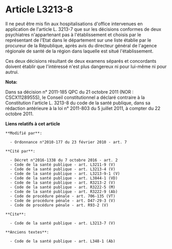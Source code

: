 # Article L3213-8

Il ne peut être mis fin aux hospitalisations d'office intervenues en application de l'article L. 3213-7 que sur les décisions
conformes de deux psychiatres n'appartenant pas à l'établissement et choisis par le représentant de l'Etat dans le
département sur une liste établie par le procureur de la République, après avis du directeur général de l'agence régionale de
santé de la région dans laquelle est situé l'établissement. 

Ces deux décisions résultant de deux examens séparés et concordants doivent établir que l'intéressé n'est plus dangereux ni
pour lui-même ni pour autrui.

**Nota:**

Dans sa décision n° 2011-185 QPC du 21 octobre 2011 (NOR : CSCX1128955S), le Conseil constitutionnel a déclaré contraire à la
Constitution l'article L. 3213-8 du code de la santé publique, dans sa rédaction antérieure à la loi n° 2011-803 du 5 juillet
2011, à compter du 22 octobre 2011.

**Liens relatifs à cet article**

	**Modifié par**:

	  - Ordonnance n°2010-177 du 23 février 2010 - art. 7

	**Cité par**:

	  - Décret n°2016-1338 du 7 octobre 2016 - art. 2
	  - Code de la santé publique - art. L3211-9 (V)
	  - Code de la santé publique - art. L3213-4 (V)
	  - Code de la santé publique - art. L3213-9-1 (V)
	  - Code de la santé publique - art. L3844-1 (VD)
	  - Code de la santé publique - art. R3213-2 (V)
	  - Code de la santé publique - art. R3222-5 (M)
	  - Code de la santé publique - art. R3222-9 (Ab)
	  - Code de procédure pénale - art. 706-135 (VT)
	  - Code de procédure pénale - art. D47-29-3 (V)
	  - Code de procédure pénale - art. R93-2 (V)

	**Cite**:

	  - Code de la santé publique - art. L3213-7 (V)

	**Anciens textes**:

	  - Code de la santé publique - art. L348-1 (Ab)
